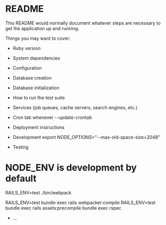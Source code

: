 # README

This README would normally document whatever steps are necessary to get the
application up and running.

Things you may want to cover:

* Ruby version

* System dependencies

* Configuration

* Database creation

* Database initialization

* How to run the test suite

* Services (job queues, cache servers, search engines, etc.)

* Cron tab
whenever --update-crontab

* Deployment instructions
* Development
export NODE_OPTIONS="--max-old-space-size=2048"

* Testing
# NODE_ENV is development by default
RAILS_ENV=test ./bin/webpack

RAILS_ENV=test bundle exec rails webpacker:compile
RAILS_ENV=test bundle exec rails assets:precompile
bundle exec rspec
* ...
